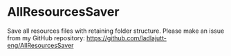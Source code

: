 # AllResourcesSaver
Save all resources files with retaining folder structure. Please make an issue from my GitHub repository:  https://github.com/ladlajutt-eng/AllResourcesSaver 
